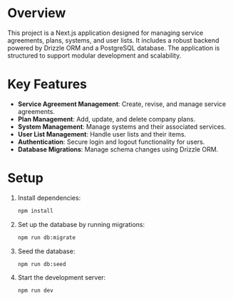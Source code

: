 # Overview

This project is a Next.js application designed for managing service agreements, plans, systems, and user lists. It includes a robust backend powered by Drizzle ORM and a PostgreSQL database. The application is structured to support modular development and scalability.

# Key Features

- **Service Agreement Management**: Create, revise, and manage service agreements.
- **Plan Management**: Add, update, and delete company plans.
- **System Management**: Manage systems and their associated services.
- **User List Management**: Handle user lists and their items.
- **Authentication**: Secure login and logout functionality for users.
- **Database Migrations**: Manage schema changes using Drizzle ORM.

# Setup

1. Install dependencies:
    ```bash
    npm install
    ```
2. Set up the database by running migrations:
    ```bash
    npm run db:migrate
    ```
3. Seed the database:
    ```bash
    npm run db:seed
    ```
4. Start the development server:
    ```bash
    npm run dev
    ```
